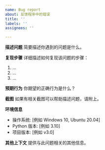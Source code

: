 ```yaml
---
name: Bug report
about: 反馈程序中的错误
title: ''
labels: ''
assignees: ''

---
```


**描述问题**
简要描述你遇到的问题是什么。

**复现步骤**
详细描述如何复现该问题的步骤：
1. ...
2. ...
3. ...

**预期行为**
你期望的正确行为是什么？

**截图**
如果有相关截图可以帮助描述问题，请附上。

**环境信息**
- 操作系统: [例如 Windows 10, Ubuntu 20.04]
- Python 版本: [例如 3.10]
- 项目版本: [例如 v3.0]

**其他上下文**
提供与此问题相关的其他信息。

